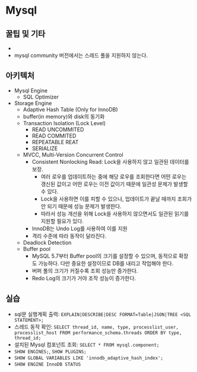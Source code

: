 #   Mysql

##  꿀팁 및 기타
*
*   mysql community 버전에서는 스레드 풀을 지원하지 않는다.

##  아키텍처
* Mysql Engine
  * SQL Optimizer
* Storage Engine
  * Adaptive Hash Table (Only for InnoDB)
  * buffer(in memory)와 disk의 동기화
  * Transaction Isolation (Lock Level)
    * READ UNCOMMITED
    * READ COMMITED
    * REPEATABLE REAT
    * SERIALIZE
  * MVCC, Multi-Version Concurrent Control
    * Consistent Nonlocking Read: Lock을 사용하지 않고 일관된 데이터를 보장.
      * 여러 로우를 업데이트하는 중에 해당 로우를 조회한다면 어떤 로우는 갱신된 값이고 어떤 로우는 이전 값이기 때문에 일관성 문제가 발생할 수 있다.
      * Lock을 사용하면 이를 피할 수 있으나, 업데이트가 끝날 때까지 조회가 안 되기 때문에 성능 문제가 발생한다.
      * 따라서 성능 개선을 위해 Lock을 사용하지 않으면서도 일관된 읽기를 지원할 필요가 있다.
    * InnoDB는 Undo Log를 사용하여 이를 지원
    * 격리 수준에 따라 동작이 달라진다.
  * Deadlock Detection
  * Buffer pool
    * MySQL 5.7부터 Buffer pool의 크기를 설정할 수 있으며, 동적으로 확장도 가능하다. 다만 중요한 설정이므로 DB를 내리고 작업해야 한다.
    * 버퍼 풀의 크기가 커질수록 조회 성능만 증가한다.
    * Redo Log의 크기가 거야 조작 성능이 증가한다.

##  실습
* sql문 실행계획 출력: `EXPLAIN|DESCRIBE|DESC FORMAT=Table|JSON|TREE <SQL STATEMENT>;`
* 스레드 동작 확인: `SELECT thread_id, name, type, processlist_user, processlist_host FROM performance_schema.threads ORDER BY type, thread_id;`
* 설치된 Mysql 컴포넌트 조회: `SELECT * FROM mysql.component;`
* `SHOW ENGINES;`, `SHOW PLUGINS;`
* `SHOW GLOBAL VARIABLES LIKE 'innodb_adaptive_hash_index';`
* `SHOW ENGINE InnoDB STATUS`
